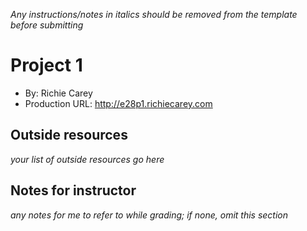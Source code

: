 _Any instructions/notes in italics should be removed from the template before submitting_

# Project 1

-   By: Richie Carey
-   Production URL: <http://e28p1.richiecarey.com>

## Outside resources

_your list of outside resources go here_

## Notes for instructor

_any notes for me to refer to while grading; if none, omit this section_
